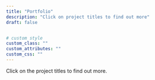 ```yaml
---
title: "Portfolio"
description: "Click on project titles to find out more"
draft: false


# custom style
custom_class: "" 
custom_attributes: "" 
custom_css: ""
---
```

Click on the project titles to find out more. 
